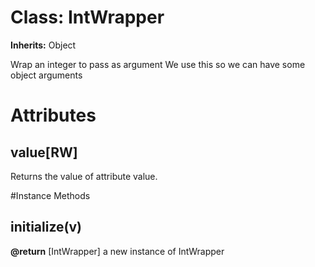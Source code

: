 # Class: IntWrapper
**Inherits:** Object
    

Wrap an integer to pass as argument We use this so we can have some object
arguments


# Attributes
## value[RW] [](#attribute-i-value)
Returns the value of attribute value.


#Instance Methods
## initialize(v) [](#method-i-initialize)

**@return** [IntWrapper] a new instance of IntWrapper

